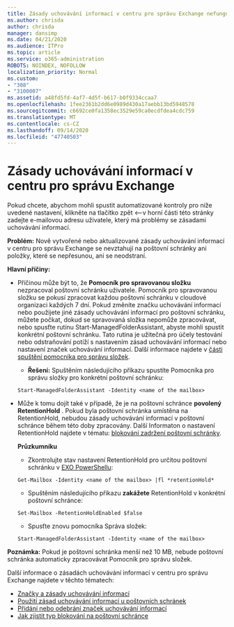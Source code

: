 ```yaml
---
title: Zásady uchovávání informací v centru pro správu Exchange nefungují
ms.author: chrisda
author: chrisda
manager: dansimp
ms.date: 04/21/2020
ms.audience: ITPro
ms.topic: article
ms.service: o365-administration
ROBOTS: NOINDEX, NOFOLLOW
localization_priority: Normal
ms.custom:
- "308"
- "3100007"
ms.assetid: a48fd5fd-4af7-4d5f-b617-b0f9334ccaa7
ms.openlocfilehash: 1fee2361b2dd6e0989d430a17aebb13bd5948578
ms.sourcegitcommit: c6692ce0fa1358ec3529e59ca0ecdfdea4cdc759
ms.translationtype: MT
ms.contentlocale: cs-CZ
ms.lasthandoff: 09/14/2020
ms.locfileid: "47740503"
---
```

# <a name="retention-policies-in-exchange-admin-center"></a>Zásady uchovávání informací v centru pro správu Exchange

Pokud chcete, abychom mohli spustit automatizované kontroly pro níže uvedené nastavení, klikněte na tlačítko zpět <--v horní části této stránky zadejte e-mailovou adresu uživatele, který má problémy se zásadami uchovávání informací.

 **Problém:** Nově vytvořené nebo aktualizované zásady uchovávání informací v centru pro správu Exchange se nevztahují na poštovní schránky ani položky, které se nepřesunou, ani se neodstraní. 
  
 **Hlavní příčiny:**
  
- Příčinou může být to, že **Pomocník pro spravovanou složku** nezpracoval poštovní schránku uživatele. Pomocník pro spravovanou složku se pokusí zpracovat každou poštovní schránku v cloudové organizaci každých 7 dní. Pokud změníte značku uchovávání informací nebo použijete jiné zásady uchovávání informací pro poštovní schránku, můžete počkat, dokud se spravovaná složka nepomůže zpracovávat, nebo spusťte rutinu Start-ManagedFolderAssistant, abyste mohli spustit konkrétní poštovní schránku. Tato rutina je užitečná pro účely testování nebo odstraňování potíží s nastavením zásad uchovávání informací nebo nastavení značek uchovávání informací. Další informace najdete v [části spuštění pomocníka pro správu složek](https://msdn.microsoft.com/library/gg271153%28v=exchsrvcs.149%29.aspx#managedfolderassist).
    
  - **Řešení:** Spuštěním následujícího příkazu spustíte Pomocníka pro správu složky pro konkrétní poštovní schránku:
    
  ```
  Start-ManagedFolderAssistant -Identity <name of the mailbox>
  ```

- Může k tomu dojít také v případě, že je na poštovní schránce **povolený** **RetentionHold** . Pokud byla poštovní schránka umístěna na RetentionHold, nebudou zásady uchovávání informací v poštovní schránce během této doby zpracovány. Další Informaton o nastavení RetentionHold najdete v tématu: [blokování zadržení poštovní schránky](https://docs.microsoft.com/exchange/security-and-compliance/messaging-records-management/mailbox-retention-hold).
    
    **Průzkumníku**
    
  - Zkontrolujte stav nastavení RetentionHold pro určitou poštovní schránku v [EXO PowerShellu](https://docs.microsoft.com/powershell/exchange/exchange-online/connect-to-exchange-online-powershell/connect-to-exchange-online-powershell?view=exchange-ps):
    
  ```
  Get-Mailbox -Identity <name of the mailbox> |fl *retentionHold*
  ```

  - Spuštěním následujícího příkazu **zakážete** RetentionHold v konkrétní poštovní schránce:
    
  ```
  Set-Mailbox -RetentionHoldEnabled $false
  ```

  - Spusťte znovu pomocníka Správa složek:
    
  ```
  Start-ManagedFolderAssistant -Identity <name of the mailbox>
  ```

 **Poznámka:** Pokud je poštovní schránka menší než 10 MB, nebude poštovní schránka automaticky zpracovávat Pomocník pro správu složek.
 
Další informace o zásadách uchovávání informací v centru pro správu Exchange najdete v těchto tématech:
- [Značky a zásady uchovávání informací](https://docs.microsoft.com/exchange/security-and-compliance/messaging-records-management/retention-tags-and-policies)
- [Použití zásad uchovávání informací u poštovních schránek](https://docs.microsoft.com/exchange/security-and-compliance/messaging-records-management/apply-retention-policy)
- [Přidání nebo odebrání značek uchovávání informací](https://docs.microsoft.com/exchange/security-and-compliance/messaging-records-management/add-or-remove-retention-tags)
- [Jak zjistit typ blokování na poštovní schránce](https://docs.microsoft.com/microsoft-365/compliance/identify-a-hold-on-an-exchange-online-mailbox)
